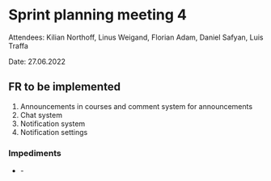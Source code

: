 # Sprint planning meeting 4

Attendees: Kilian Northoff, Linus Weigand, Florian Adam, Daniel Safyan, Luis Traffa

Date: 27.06.2022

## FR to be implemented

1. Announcements in courses and comment system for announcements
2. Chat system
3. Notification system
4. Notification settings

### Impediments
- \-
